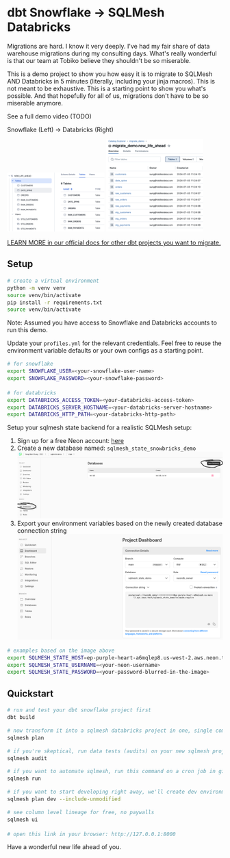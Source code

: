 # dbt Snowflake -> SQLMesh Databricks

Migrations are hard. I know it very deeply. I've had my fair share of data warehouse migrations during my consulting days. What's really wonderful is that our team at Tobiko believe they shouldn't be so miserable. 

This is a demo project to show you how easy it is to migrate to SQLMesh AND Databricks in 5 minutes (literally, including your jinja macros). This is not meant to be exhaustive. This is a starting point to show you what's possible. And that hopefully for all of us, migrations don't have to be so miserable anymore. 

See a full demo video (TODO)

Snowflake (Left) -> Databricks (Right)

<p float="left">
  <img src="./images/snowflake.png" width="45%" />
  <img src="./images/databricks.png" width="45%" />
</p>

[LEARN MORE in our official docs for other dbt projects you want to migrate.](https://sqlmesh.readthedocs.io/en/stable/integrations/dbt/)

## Setup

```bash
# create a virtual environment
python -m venv venv
source venv/bin/activate
pip install -r requirements.txt
source venv/bin/activate
```

Note: Assumed you have access to Snowflake and Databricks accounts to run this demo.

Update your `profiles.yml` for the relevant credentials. Feel free to reuse the environment variable defaults or your own configs as a starting point.

```bash
# for snowflake
export SNOWFLAKE_USER=<your-snowflake-user-name>
export SNOWFLAKE_PASSWORD=<your-snowflake-password>

# for databricks
export DATABRICKS_ACCESS_TOKEN=<your-databricks-access-token>
export DATABRICKS_SERVER_HOSTNAME=<your-databricks-server-hostname>
export DATABRICKS_HTTP_PATH=<your-databricks-http-path>
```

Setup your sqlmesh state backend for a realistic SQLMesh setup:

1. Sign up for a free Neon account: [here](https://neon.tech/)
2. Create a new database named: `sqlmesh_state_snowbricks_demo`
![new_database](./images/new_database.png)
3. Export your environment variables based on the newly created database connection string
![new_database](./images/connection_string.png)

```bash
# examples based on the image above
export SQLMESH_STATE_HOST=ep-purple-heart-a6mqlep8.us-west-2.aws.neon.tech
export SQLMESH_STATE_USERNAME=<your-neon-username>
export SQLMESH_STATE_PASSWORD=<your-password-blurred-in-the-image>
```

## Quickstart

```bash
# run and test your dbt snowflake project first
dbt build
```

```bash
# now transform it into a sqlmesh databricks project in one, single command
sqlmesh plan
```

```bash
# if you're skeptical, run data tests (audits) on your new sqlmesh project
sqlmesh audit
```

```bash
# if you want to automate sqlmesh, run this command on a cron job in github actions/orchestrator
sqlmesh run
```

```bash
# if you want to start developing right away, we'll create dev environments for free and very fast
sqlmesh plan dev --include-unmodified
```

```bash
# see column level lineage for free, no paywalls
sqlmesh ui

# open this link in your browser: http://127.0.0.1:8000
```

Have a wonderful new life ahead of you. 